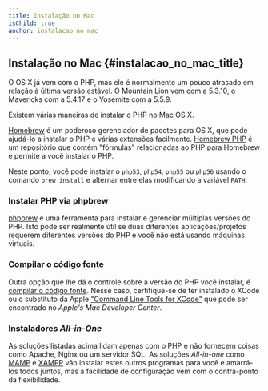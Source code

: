 ```yaml
---
title: Instalação no Mac
isChild: true
anchor: instalacao_no_mac
---
```


## Instalação no Mac {#instalacao_no_mac_title}

O OS X já vem com o PHP, mas ele é normalmente um pouco atrasado em relação à última versão estável. O Mountain Lion vem com a 5.3.10, o Mavericks com a 5.4.17 e o Yosemite com a 5.5.9.

Existem várias maneiras de instalar o PHP no Mac OS X.

[Homebrew](http://brew.sh/) é um poderoso gerenciador de pacotes para OS X, que pode ajudá-lo a instalar o PHP e várias extensões facilmente. [Homebrew PHP] é um repositório que contém "fórmulas" relacionadas ao PHP para Homebrew e permite a você instalar o PHP.

Neste ponto, você pode instalar o `php53`, `php54`, `php55` ou `php56` usando o comando `brew install` e alternar entre elas modificando a variável `PATH`.

### Instalar PHP via phpbrew

[phpbrew] é uma ferramenta para instalar e gerenciar múltiplas versões do PHP. Isto pode ser realmente útil se duas diferentes aplicações/projetos requerem diferentes versões do PHP e você não está usando máquinas virtuais.

### Compilar o código fonte

Outra opção que lhe dá o controle sobre a versão do PHP você instalar, é [compilar o código fonte][mac-compile].
Nesse caso, certifique-se de ter instalado o XCode ou o substituto da Apple ["Command Line Tools for XCode"] que pode ser encontrado no _Apple's Mac Developer Center_.

### Instaladores _All-in-One_

As soluções listadas acima lidam apenas com o PHP e não fornecem coisas como Apache, Nginx ou um servidor SQL. As soluções _All-in-one_ como [MAMP][mamp-downloads] e [XAMPP][xampp] vão instalar estes outros programas para você e amarrá-los todos juntos, mas a facilidade de configuração vem com o contra-ponto da flexibilidade.

[Homebrew]: http://brew.sh/
[Homebrew PHP]: https://github.com/Homebrew/homebrew-php#installation
[mac-compile]: http://www.php.net/manual/en/install.macosx.compile.php
[xcode-gcc-substitution]: https://github.com/kennethreitz/osx-gcc-installer
["Command Line Tools for XCode"]: https://developer.apple.com/downloads
[mamp-downloads]: http://www.mamp.info/en/downloads/
[phpbrew]: https://github.com/phpbrew/phpbrew
[xampp]: http://www.apachefriends.org/en/xampp.html